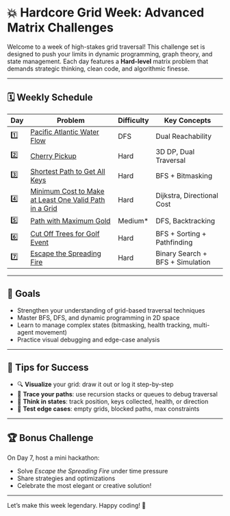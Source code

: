 # 💥 Hardcore Grid Week: Advanced Matrix Challenges

Welcome to a week of high-stakes grid traversal! This challenge set is designed to push your limits in dynamic programming, graph theory, and state management. Each day features a **Hard-level** matrix problem that demands strategic thinking, clean code, and algorithmic finesse.

---

## 🗓️ Weekly Schedule

| Day | Problem | Difficulty | Key Concepts |
|-----|---------|------------|--------------|
| 1️⃣ | [Pacific Atlantic Water Flow](https://leetcode.com/problems/pacific-atlantic-water-flow/) | DFS | Dual Reachability |
| 2️⃣ | [Cherry Pickup](https://leetcode.com/problems/cherry-pickup/) | Hard | 3D DP, Dual Traversal |
| 3️⃣ | [Shortest Path to Get All Keys](https://leetcode.com/problems/shortest-path-to-get-all-keys/) | Hard | BFS + Bitmasking |
| 4️⃣ | [Minimum Cost to Make at Least One Valid Path in a Grid](https://leetcode.com/problems/minimum-cost-to-make-at-least-one-valid-path-in-a-grid/) | Hard | Dijkstra, Directional Cost |
| 5️⃣ | [Path with Maximum Gold](https://leetcode.com/problems/path-with-maximum-gold/) | Medium* | DFS, Backtracking |
| 6️⃣ | [Cut Off Trees for Golf Event](https://leetcode.com/problems/cut-off-trees-for-golf-event/) | Hard | BFS + Sorting + Pathfinding |
| 7️⃣ | [Escape the Spreading Fire](https://leetcode.com/problems/escape-the-spreading-fire/) | Hard | Binary Search + BFS + Simulation |

---

## 🧠 Goals

- Strengthen your understanding of grid-based traversal techniques
- Master BFS, DFS, and dynamic programming in 2D space
- Learn to manage complex states (bitmasking, health tracking, multi-agent movement)
- Practice visual debugging and edge-case analysis

---

## 🧩 Tips for Success

- 🔍 **Visualize** your grid: draw it out or log it step-by-step
- 🧵 **Trace your paths**: use recursion stacks or queues to debug traversal
- 🧠 **Think in states**: track position, keys collected, health, or direction
- 🧪 **Test edge cases**: empty grids, blocked paths, max constraints

---

## 🏆 Bonus Challenge

On Day 7, host a mini hackathon:
- Solve *Escape the Spreading Fire* under time pressure
- Share strategies and optimizations
- Celebrate the most elegant or creative solution!

---

Let’s make this week legendary. Happy coding! 🚀
